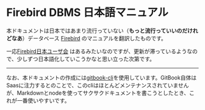 # Firebird DBMS 日本語マニュアル

本ドキュメントは日本ではあまり流行っていない（__もっと流行っていいのだけれどなあ__）データベース [Firebird](https://firebirdsql.org/) のマニュアルを翻訳したものです。

一応[Firebird日本ユーザ会](http://tech.firebird.gr.jp/firebird/index.php?firebird_xsite=0) はあるみたいなのですが、<!--~~あまり仕事をしてくれているようではなかった~~ -->更新が滞っているようなので、少しずつ日本語化していこうかなと思い立った次第です。

----

なお、本ドキュメントの作成には[gitbook-cli](https://www.npmjs.com/package/gitbook-cli)を使用しています。GitBook自体はSaasに注力するとのことで、このcliはほとんどメンテナンスされていませんが、Markdownとnodeを使ってサクサクドキュメントを書こうとしたとき、これが一番使いやすいです。
